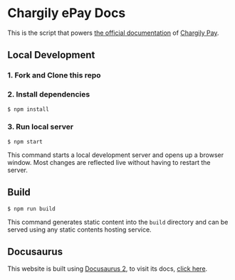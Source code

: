 # Chargily ePay Docs

This is the script that powers [the official documentation](https://dev.chargily.com/docs) of [Chargily Pay](https://pay.chargily.com/).

## Local Development

### 1. Fork and Clone this repo

### 2. Install dependencies

```
$ npm install
```

### 3. Run local server

```
$ npm start
```

This command starts a local development server and opens up a browser window. Most changes are reflected live without having to restart the server.

## Build

```
$ npm run build
```

This command generates static content into the `build` directory and can be served using any static contents hosting service.

## Docusaurus 
This website is built using [Docusaurus 2](https://docusaurus.io/), to visit its docs, [click here](https://docusaurus.io/docs).
